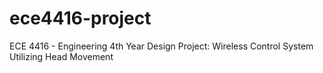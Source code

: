 ece4416-project
===============

ECE 4416 - Engineering 4th Year Design Project: Wireless Control System Utilizing Head Movement